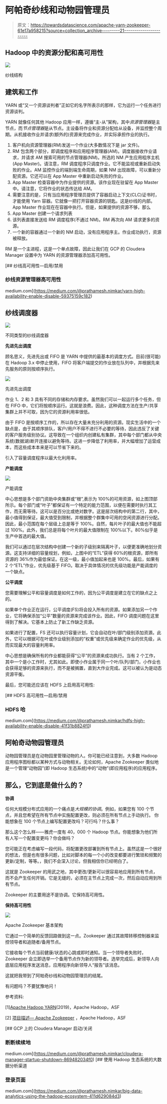 # 阿帕奇纱线和动物园管理员

> 原文：<https://towardsdatascience.com/apache-yarn-zookeeper-61e17a958215?source=collection_archive---------21----------------------->

## Hadoop 中的资源分配和高可用性

![](img/f2a3f7fe20c6019e7055855df8d78fb4.png)

纱线结构

## 建筑和工作

YARN 或“又一个资源谈判者”正如它的名字所表示的那样，它为运行一个任务进行资源谈判。

YARN 就像任何其他 Hadoop 应用一样，遵循“主-从”架构，其中*资源管理器*是主节点，而*节点管理器*是从节点。主设备将作业和资源分配给从设备，并监控整个周期。从机接收作业并请求(额外的)资源来完成作业，并实际承担作业的执行。

1.  客户机向资源管理器(RM)发送一个作业(大多数情况下是 jar 文件)。
2.  RM 包含两个部分，即调度程序和应用程序管理器(AM)。调度器接收作业请求，并请求 AM 搜索可用的节点管理器(NM)。所选的 NM 产生应用程序主机(App Master)。请注意，RM 调度程序只调度作业。它不能监视或重新启动失败的作业。AM 监控作业的端到端生命周期，如果 NM 出现故障，可以重新分配资源。它还可以在 App Master 中重新启动失败的作业。
3.  App Master 检查容器中为作业提供的资源。该作业现在驻留在 App Master 中。请注意，它将作业的状态传达给 AM。
4.  需要注意的是，只有当应用程序管理员提供了容器启动上下文(CLC)证书时，才能使用 Yarn 容器。它就像一把打开容器资源的钥匙。这是纱线的内部。App Master 作业现在在容器中执行。但是，如果提供的资源不够，那么
5.  App Master 创建一个请求列表
6.  该列表直接发送给 RM 调度程序(不通过 NM)。RM 再次向 AM 请求更多的资源。
7.  一个新的容器通过一个新的 NM 启动，没有应用程序主。作业成功执行，资源被释放。

RM 是一个主进程，这是一个单点故障，因此让我们在 GCP 的 Cloudera Manager 设置中为 YARN 的资源管理器添加高可用性。

[](https://medium.com/@prathamesh.nimkar/yarn-high-availability-enable-disable-59375159c182) [## 纱线高可用性—启用/禁用

### 纱线资源管理器高可用性

medium.com](https://medium.com/@prathamesh.nimkar/yarn-high-availability-enable-disable-59375159c182) 

## 纱线调度器

![](img/6e53b51454f5ebf2833f1ac23e46da5a.png)

不同类型的纱线调度器

**先进先出调度**

顾名思义，先进先出或 FIFO 是 YARN 中提供的最基本的调度方式。目前(很可能)在 Hadoop 3.x 中停止使用，FIFO 将客户端提交的作业放在队列中，并根据先来先服务的原则按顺序执行。

![](img/8c6afd65e555aaee5273eca7d0470b8d.png)

先进先出调度

作业 1、2 和 3 具有不同的存储和内存要求。虽然我们可以一起运行多个任务，但在 FIFO 中，它们将按顺序运行。这就是浪费。因此，这种调度方法在生产/共享集群上并不可取，因为它的资源利用率很低。

由于 FIFO 是按顺序工作的，所以存在大量未充分利用的资源。现实生活中的一个缺点是，由于其顺序排队，客户/用户不得不进行不必要的等待，因此违反了关键的客户服务级别协议。这导致在一个组织内创建私有集群，其中每个部门都从中央系统(数据湖)断开连接以避免等待。这进一步降低了利用率，并大幅增加了运营成本，而这些成本本来是可以节省下来的。

引入了容量调度程序以最大化利用率。

**产能调度**

![](img/5784a147a69fc6e09933df310847c8d6.png)

产能调度

中心思想是多个部门资助中央集群或“根”,表示为 100%的可用资源，如上图顶部所示。每个部门或“叶子”都保证有一个特定的能力范围，以便在需要时执行其工作，而无需等待。这可以是百分比或绝对数字。这是层次结构中的第二行，其中，最小值得到保证，最大值受到限制，并根据整个群集中可用的空闲资源进行分配。因此，最小范围在每个层级上总是等于 100%。自然，每片叶子的最大值也不能超过 100%。此外，我们总是将每个叶片的最大值限制在 100%以下。80%似乎是生产中首选的最大值。

我们可以通过在层次结构中创建一个新的子级别来隔离叶子，以便更准确地划分资源。这支持详细的容量规划，例如，上图中的“ETL”获得 60%的根资源，即所有资源的 36%作为最低保证。在这一级，最小值加起来也是 100%。最后，如果有 2 个“ETL”作业，优先级基于 FIFO。取决于具体情况的优先级功能是产能调度的一个缺点。

**公平调度**

您需要理解公平和容量调度是如何工作的，因为公平调度是建立在它的缺点之上的。

如果单个作业正在运行，公平调度(FS)将会投入所有的资源。如果添加另一个作业，它将确保添加“公平”数量的资源来完成该作业。因此，FIFO 调度问题在这里得到了解决。它基本上防止了新工作缺乏资源。

如果进行了配置，FS 还可以执行容量计划，它会自动在叶/部门级别添加资源。此外，它可以根据可在叶或作业级别添加的“权重”或优先级来确定作业的优先级，从而实现最大的容量利用率。

中心思想是确保所有的作业都能获得“公平”的资源来成功执行。当有 2 个工作，其中一个是小工作时，尤其如此。即使小作业属于同一个叶/队列/部门，小作业也会获得足够的资源来执行，而不是被搁置，直到大作业完成。这可以被认为是动态资源平衡。

最后，您可能还应该在 HDFS 上启用高可用性:

[](https://medium.com/@prathamesh.nimkar/hdfs-high-availability-enable-disable-41f31b8824f0) [## HDFS 高可用性—启用/禁用

### HDFS 哈

medium.com](https://medium.com/@prathamesh.nimkar/hdfs-high-availability-enable-disable-41f31b8824f0) 

## 阿帕奇动物园管理员

动物园管理员是在动物园里管理动物的人。你可能已经注意到，大多数 Hadoop 应用程序图标都以某种方式与动物相关。无论如何，Apache Zookeeper 类似地是一个管理“动物园”(即 Hadoop 生态系统)中的“动物”(即应用程序)的应用程序。

## 那么，它到底是做什么的？

**协调**

任何大规模分布式应用的一个痛点是*大规模的协调*。例如，如果您有 100 个节点，并且您希望在所有节点中实施配置更改，则必须在所有节点上手动执行。
你能想象在 100 个节点上编写配置更改吗？可行吗？什么事？

那么这个怎么样——雅虎一度有 40，000 个 Hadoop 节点。你能想象为他们所有人写一个配置变更吗？你会做吗？

您可能正在考虑编写一段代码，将配置更改部署到所有节点上。虽然这是一个很好的想法，但是也有很多问题，比如对脚本的每一个小的改变都要进行繁琐和频繁的更新/定制，等等。，我们不会深入讨论，但我相信你已经明白了。

这就是 Zookeeper 的用武之地，其中更改/更新可以很容易地应用到所有节点，而不会产生任何开销。它是无缝的，必须在主节点上完成一次，然后自动应用到所有节点。

Zookeeper 的主要用途不是协调。它保持高可用性。

**保持高可用性**

![](img/4bbd8a1be7c48dd9ee7a3767d470c242.png)

Apache Zookeeper 基本架构

它通过一个简单的反馈回路做到这一点。Zookeeper 通过其故障转移控制器来监控领导者和追随者/备用节点。

它接收每个节点当前健康/状态的心跳或即时通知。当一个领导者失败时，Zookeeper 会立即选举一个备用节点作为新的领导者。选举完成后，新领导人向底层应用程序发送消息，应用程序向新领导人“报告”该消息。

这就把我带到了阿帕奇纱线和动物园管理员的结尾。

有问题吗？不要犹豫地问！

参考资料:

[1][Apache Hadoop YARN](https://hadoop.apache.org/docs/current/hadoop-yarn/hadoop-yarn-site/YARN.html)(2019)，Apache Hadoop，ASF

[2] [项目描述— Apache Zookeeper](https://cwiki.apache.org/confluence/display/ZOOKEEPER/ProjectDescription) ，Apache Hadoop，ASF

 [## GCP 上的 Cloudera Manager 启动/关闭

### 断断续续地

medium.com](https://medium.com/@prathamesh.nimkar/cloudera-manager-startup-shutdown-869482034f0) [](https://medium.com/@prathamesh.nimkar/big-data-analytics-using-the-hadoop-ecosystem-411d629084d3) [## 使用 Hadoop 生态系统的大数据分析渠道

### 登录页面

medium.com](https://medium.com/@prathamesh.nimkar/big-data-analytics-using-the-hadoop-ecosystem-411d629084d3)
